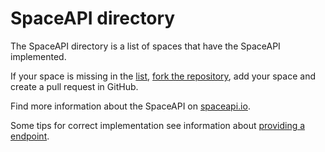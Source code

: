 SpaceAPI directory
==================

The SpaceAPI directory is a list of spaces that have the SpaceAPI
implemented.

If your space is missing in the [list](./directory.json), [fork the repository](https://github.com/SpaceApi/directory),
add your space and create a pull request in GitHub.

Find more information about the SpaceAPI on [spaceapi.io](https://spaceapi.io).

Some tips for correct implementation see information about [providing a endpoint](https://spaceapi.io/provide-an-endpoint/).
